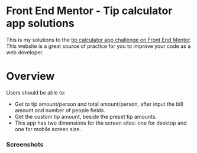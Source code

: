 # Front End Mentor - Tip calculator app solutions

This is my solutions to the [tip calculator app challenge on Front End Mentor](https://www.frontendmentor.io/challenges/tip-calculator-app-ugJNGbJUX). This website is a great source of practice for you to improve your code as a web developer.

# Overview
Users should be able to:
- Get to tip amount/person and total amount/person, after input the bill amount and number of people fields.
- Get the custom tip amount, beside the preset tip amounts.
- This app has two dimensions for the screen sites: one for desktop and one for mobile screen size.

### Screenshots
